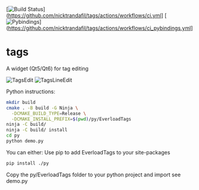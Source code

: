 [![Build Status](https://github.com/nicktrandafil/tags/actions/workflows/ci.yml/badge.svg?branch=main)](https://github.com/nicktrandafil/tags/actions/workflows/ci.yml]
[![Pybindings](https://github.com/nicktrandafil/tags/actions/workflows/ci_pybindings.yml/badge.svg?branch=main)](https://github.com/nicktrandafil/tags/actions/workflows/ci_pybindings.yml]

# tags

A widget (Qt5/Qt6) for tag editing

![TagsEdit](screenshot/example-edit.png)
![TagsLineEdit](screenshot/example-line-edit.png)

Python instructions:

```bash
mkdir build
cmake . -B build -G Ninja \
  -DCMAKE_BUILD_TYPE=Release \
  -DCMAKE_INSTALL_PREFIX=$(pwd)/py/EverloadTags
ninja -C build/
ninja -C build/ install
cd py
python demo.py
```

You can either:
Use pip to add EverloadTags to your site-packages

```bash
pip install ./py
```

Copy the py/EverloadTags folder to your python project and import see demo.py
